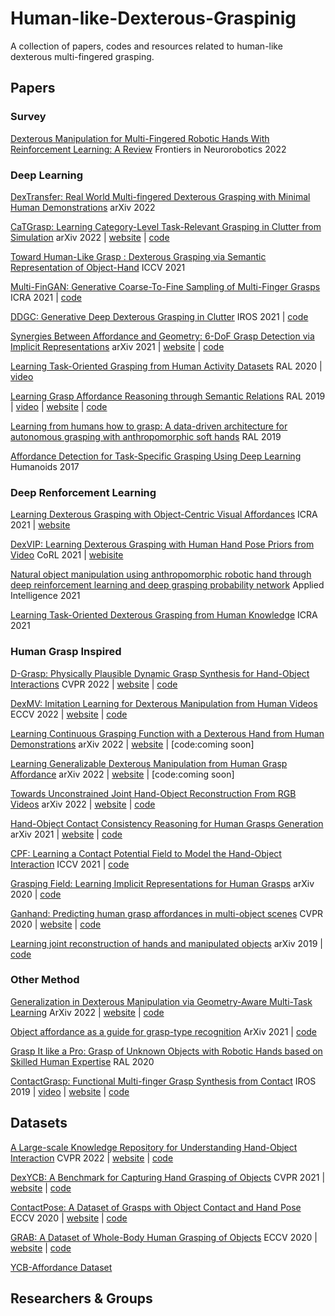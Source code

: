 # Human-like-Dexterous-Graspinig
A collection of papers, codes and resources related to human-like dexterous multi-fingered grasping.

## Papers

### Survey
[Dexterous Manipulation for Multi-Fingered Robotic Hands With Reinforcement Learning: A Review](https://www.semanticscholar.org/paper/Dexterous-Manipulation-for-Multi-Fingered-Robotic-A-Yu-Wang/1ee71262c4525bca44c6da5b8e1321a67a484953) Frontiers in Neurorobotics 2022

### Deep Learning

[DexTransfer: Real World Multi-fingered Dexterous Grasping with Minimal Human Demonstrations](https://arxiv.org/abs/2209.14284) arXiv 2022

[CaTGrasp: Learning Category-Level Task-Relevant Grasping in Clutter from Simulation](https://arxiv.org/pdf/2109.09163.pdf) arXiv 2022 | [website](https://sites.google.com/view/catgrasp) | [code](https://github.com/wenbowen123/catgrasp)

[Toward Human-Like Grasp : Dexterous Grasping via Semantic Representation of Object-Hand](https://ieeexplore.ieee.org/stamp/stamp.jsp?tp=&arnumber=9156512) ICCV 2021

[Multi-FinGAN: Generative Coarse-To-Fine Sampling of Multi-Finger Grasps](https://arxiv.org/abs/2012.09696) ICRA 2021 | [code](https://github.com/aalto-intelligent-robotics/Multi-FinGAN)

[DDGC: Generative Deep Dexterous Grasping in Clutter](https://arxiv.org/abs/2103.04783) IROS 2021 | [code](https://github.com/aalto-intelligent-robotics/DDGC)

[Synergies Between Affordance and Geometry: 6-DoF Grasp Detection via Implicit Representations](https://arxiv.org/abs/2104.01542) arXiv 2021 | [website](https://sites.google.com/view/rpl-giga2021) | [code](https://github.com/UT-Austin-RPL/GIGA)

[Learning Task-Oriented Grasping from Human Activity Datasets](https://arxiv.org/pdf/1910.11669.pdf) RAL 2020 | [video](https://www.youtube.com/watch?v=aIRzoPFmLDw)

[Learning Grasp Affordance Reasoning through Semantic Relations](https://arxiv.org/pdf/1906.09836.pdf) RAL 2019 | [video](https://www.youtube.com/watch?v=aaA3NA-S5KY) | [website](https://paolaardon.github.io/grasp_affordance_reasoning/) | [code](https://github.com/PaolaArdon/grasp_affordance_reasoning_demo)

[Learning from humans how to grasp: A data-driven architecture for autonomous grasping with anthropomorphic soft hands](https://ieeexplore.ieee.org/stamp/stamp.jsp?tp=&arnumber=8629968) RAL 2019

[Affordance Detection for Task-Specific Grasping Using Deep Learning](https://ieeexplore.ieee.org/stamp/stamp.jsp?tp=&arnumber=8239542) Humanoids 2017

### Deep Renforcement Learning
[Learning Dexterous Grasping with Object-Centric Visual Affordances](https://arxiv.org/pdf/2009.01439.pdf) ICRA 2021 | [website](https://vision.cs.utexas.edu/projects/graff-dexterous-affordance-grasp/)

[DexVIP: Learning Dexterous Grasping with Human Hand Pose Priors from Video](https://arxiv.org/abs/2202.00164) CoRL 2021 | [webisite](https://vision.cs.utexas.edu/projects/dexvip-dexterous-grasp-pose-prior/)

[Natural object manipulation using anthropomorphic robotic hand through deep reinforcement learning and deep grasping probability network](https://link.springer.com/content/pdf/10.1007/s10489-020-01870-6.pdf) Applied Intelligence 2021

[Learning Task-Oriented Dexterous Grasping from Human Knowledge](http://sro.sussex.ac.uk/id/eprint/97502/1/ICRA21__home_papercept_ras.papercept.net_www_conferences_conferences_ICRA21_submissions_2332_MS.pdf) ICRA 2021


### Human Grasp Inspired
[D-Grasp: Physically Plausible Dynamic Grasp Synthesis for Hand-Object Interactions](https://arxiv.org/pdf/2112.03028.pdf) CVPR 2022 | [website](https://eth-ait.github.io/d-grasp/) | [code](https://github.com/christsa/dgrasp)

[DexMV: Imitation Learning for Dexterous Manipulation from Human Videos](https://arxiv.org/pdf/2108.05877.pdf) ECCV 2022 | [website](https://yzqin.github.io/dexmv/) | [code](https://github.com/yzqin/dexmv-sim)

[Learning Continuous Grasping Function with a Dexterous Hand from Human Demonstrations](https://arxiv.org/pdf/2207.05053.pdf) arXiv 2022 | [website](https://jianglongye.com/cgf/) | [code:coming soon]

[Learning Generalizable Dexterous Manipulation from Human Grasp Affordance](https://arxiv.org/abs/2204.02320) arXiv 2022 | [website](https://kristery.github.io/ILAD/?utm_source=catalyzex.com) | [code:coming soon]

[Towards Unconstrained Joint Hand-Object Reconstruction From RGB Videos](https://arxiv.org/pdf/2108.07044v2.pdf) arXiv 2022 | [website](https://hassony2.github.io/homan.html) | [code](https://github.com/hassony2/homan)

[Hand-Object Contact Consistency Reasoning for Human Grasps Generation](https://arxiv.org/pdf/2104.03304.pdf) arXiv 2021 | [website](https://hwjiang1510.github.io/GraspTTA/) | [code](https://github.com/hwjiang1510/GraspTTA)

[CPF: Learning a Contact Potential Field to Model the Hand-Object Interaction](https://paperswithcode.com/paper/cpf-learning-a-contact-potential-field-to) ICCV 2021 | [code](https://github.com/lixiny/CPF)

[Grasping Field: Learning Implicit Representations for Human Grasps](https://arxiv.org/pdf/2008.04451v3.pdf) arXiv 2020 | [code](https://github.com/korrawe/grasping_field)

[Ganhand: Predicting human grasp affordances in multi-object scenes](https://openaccess.thecvf.com/content/ICCV2021/papers/Zhu_Toward_Human-Like_Grasp_Dexterous_Grasping_via_Semantic_Representation_of_Object-Hand_ICCV_2021_paper.pdf) CVPR 2020 | [website](http://www.iri.upc.edu/people/ecorona/ganhand/) | [code](https://github.com/enriccorona/GanHand)

[Learning joint reconstruction of hands and manipulated objects](https://arxiv.org/pdf/1904.05767v1.pdf) arXiv 2019 | [code](https://github.com/hassony2/manopth)


### Other Method
[Generalization in Dexterous Manipulation via Geometry-Aware Multi-Task Learning](https://arxiv.org/pdf/2111.03062.pdf) ArXiv 2022 | [website](https://wenlong.page/geometry-dex/) | [code](https://github.com/huangwl18/geometry-dex/tree/main)

[Object affordance as a guide for grasp-type recognition](https://arxiv.org/pdf/2103.00268.pdf) ArXiv 2021 | [code](https://github.com/microsoft/arr-grasp-type-recognition)

[Grasp It like a Pro: Grasp of Unknown Objects with Robotic Hands based on Skilled Human Expertise](https://manipulation-iros-workshop.github.io/static/assets/img/papers/main.pdf) RAL 2020

[ContactGrasp: Functional Multi-finger Grasp Synthesis from Contact](https://ieeexplore.ieee.org/stamp/stamp.jsp?arnumber=8967960) IROS 2019 | [video](https://www.youtube.com/watch?v=oico10ih54c) | [website](https://contactdb.cc.gatech.edu/contactgrasp.html) | [code](https://github.com/contactgrasp/dart) 



## Datasets
[A Large-scale Knowledge Repository for Understanding Hand-Object Interaction](https://arxiv.org/pdf/2203.15709v1.pdf) CVPR 2022 | [website](https://oakink.net/) | [code](https://github.com/lixiny/oakink)

[DexYCB: A Benchmark for Capturing Hand Grasping of Objects](https://arxiv.org/pdf/2104.04631v1.pdf) CVPR 2021 | [website](https://dex-ycb.github.io/) | [code](https://github.com/NVlabs/dex-ycb-toolkit)

[ContactPose: A Dataset of Grasps with Object Contact and Hand Pose](https://arxiv.org/abs/2007.09545) ECCV 2020 | [website](https://contactpose.cc.gatech.edu/) | [code](https://github.com/facebookresearch/ContactPose)

[GRAB: A Dataset of Whole-Body Human Grasping of Objects](https://arxiv.org/pdf/2008.11200v1.pdf) ECCV 2020 | [website](https://grab.is.tue.mpg.de/) | [code](https://github.com/otaheri/GRAB)

[YCB-Affordance Dataset](https://github.com/enriccorona/YCB_Affordance)

## Researchers & Groups
